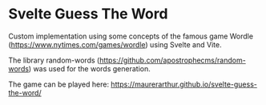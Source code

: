 # Svelte Guess The Word
Custom implementation using some concepts of the famous game Wordle (https://www.nytimes.com/games/wordle) using Svelte and Vite.

The library random-words (https://github.com/apostrophecms/random-words) was used for the words generation.

The game can be played here: https://maurerarthur.github.io/svelte-guess-the-word/
